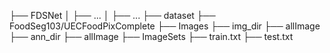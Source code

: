 ├── FDSNet
│     ├── ...
│     ├── ...
├── dataset
      ├── FoodSeg103/UECFoodPixComplete
            ├── Images
                ├── img_dir
                       ├── allImage
                ├── ann_dir
                       ├── allImage
            ├── ImageSets
                ├── train.txt
                ├── test.txt
